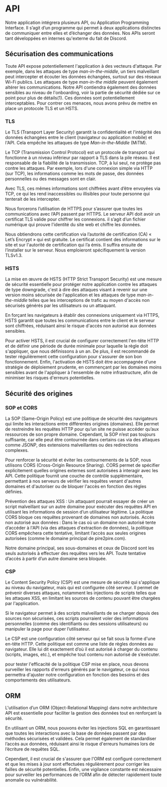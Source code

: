 # API 
Notre application intégrera plusieurs API, ou Application Programming Interface. Il s’agit d’un programme qui permet à deux applications distinctes de communiquer entre elles et d’échanger des données. Nos APIs seront tant développées en internes qu'externe du fait de Discord. 

## Sécurisation des communications
Toute API expose potentiellement l'application à des vecteurs d'attaque. Par exemple, dans les attaques de type *man-in-the-middle*, un tiers malveillant peut intercepter et écouter les données échangées, surtout sur des réseaux Wi-Fi publics. Les attaques de type *man-in-the middle* peuvent également altérer les communications. Notre API contiendra également des données sensibles au niveau de l'onboarding, voir la partie de sécurité dédiée sur ce point pour plus de détails(1). Ces données sont potentiellement interceptables. Pour contrer ces menaces, nous avons prévu de mettre en place un protocole TLS et un HSTS.

### TLS
Le TLS (Transport Layer Security) garantit la confidentialité et l'intégrité des données échangées entre le client (navigateur ou application mobile) et l'API. Cela empêche les attaques de type *Man-in-the-Middle* (MiTM).

Le TCP (Transmission Control Protocol) est un protocole de transport qui fonctionne à un niveau inférieur par rapport à TLS dans la pile réseau. Il est responsable de la fiabilité de la transmission. TCP, à lui seul, ne protège pas contre les attaques. Par exemple, lors d'une connexion simple via HTTP (sur TCP), les informations comme les mots de passe, des données personnelles ou des messages sont en clair.

Avec TLS, ces mêmes informations sont chiffrées avant d’être envoyées via TCP, ce qui les rend inaccessibles ou illisibles pour toute personne qui tenterait de les intercepter.

Nous forcerons l’utilisation de HTTPS pour s’assurer que toutes les communications avec l’API passent par HTTPS. Le serveur API doit avoir un certificat TLS valide pour chiffrer les connexions. il s’agit d’un fichier numérique qui prouve l'identité du site web et chiffre les données.

Nous obtiendrons cette certification via l’autorité de certification (CA) « Let’s Encrypt » qui est gratuite. Le certificat contient des informations sur le site et sur l'autorité de certification qui l’a émis. Il suffira ensuite de l’installer sur le serveur. Nous emploieront spécifiquement la version TLSv1.3.

### HSTS
La mise en œuvre de HSTS (HTTP Strict Transport Security) est une mesure de sécurité essentielle pour protéger notre application contre les attaques de type downgrade, c'est à dire des attaques visant à revenir sur une version moins sécurisée de l'application et les attaques de type *man-in-the-middle* telles que les interceptions de trafic au moyen d'accès non sécurisés générés par les utilisateurs ou un attaquant.

En forçant les navigateurs à établir des connexions uniquement via HTTPS, HSTS garantit que toutes les communications entre le client et le serveur sont chiffrées, réduisant ainsi le risque d'accès non autorisé aux données sensibles.

Pour activer HSTS, il est crucial de configurer correctement l'en-tête HTTP et de définir une période de durée minimale pour laquelle la règle doit s'appliquer, que nous définissons à un an. De plus, il est recommandé de tester régulièrement cette configuration pour s'assurer de son bon fonctionnement. Enfin, l'activation de HSTS doit être accompagnée d'une stratégie de déploiement prudente, en commençant par les domaines moins sensibles avant de l'appliquer à l'ensemble de notre infrastructure, afin de minimiser les risques d'erreurs potentielles.

## Sécurité des origines
### SOP et CORS
La SOP (Same-Origin Policy) est une politique de sécurité des navigateurs qui limite les interactions entre différentes origines (domaines). Elle permet de restreindre les requêtes HTTP pour qu’un site ne puisse accéder qu’aux ressources de son propre domaine. Cependant, la SOP n’est pas toujours suffisante, car elle peut être contournée dans certains cas via des attaques comme JSONP, des extensions malveillantes ou des redirections complexes.

Pour renforcer la sécurité et éviter les contournements de la SOP, nous utilisons CORS (Cross-Origin Resource Sharing). CORS permet de spécifier explicitement quelles origines externes sont autorisées à interagir avec les API. Cette politique fournit une couche de contrôle supplémentaire, permettant à nos serveurs de vérifier les requêtes venant d'autres domaines et d'autoriser ou de bloquer l'accès en fonction des règles définies.

Prévention des attaques XSS : Un attaquant pourrait essayer de créer un script malveillant sur un autre domaine pour exécuter des requêtes API en utilisant les informations de session d’un utilisateur légitime. La politique CORS bloque ces requêtes provenant de domaines non autorisés.
Accès non autorisé aux données : Dans le cas où un domaine non autorisé tente d’accéder à l'API (via des attaques d'extraction de données), la politique CORS empêchera cette tentative, limitant l’accès aux seules origines autorisées (comme le domaine principal de pire2pire.com).

Notre domaine principal, ses sous-domaines et ceux de Discord sont les seuls autorisés à effectuer des requêtes vers les API. Toute tentative d’accès à partir d’un autre domaine sera bloquée.

### CSP
Le Content Security Policy (CSP) est une mesure de sécurité qui s'applique au niveau du navigateur, mais qui est configurée côté serveur. Il permet de prévenir diverses attaques, notamment les injections de scripts telles que les attaques XSS, en limitant les sources de contenu pouvant être chargées par l'application. 

Si le navigateur permet à des scripts malveillants de se charger depuis des sources non sécurisées, ces scripts pourraient voler des informations personnelles (comme des identifiants ou des sessions utilisateurs) ou manipuler la page pour duper l’utilisateur.

Le CSP est une configuration côté serveur qui se fait sous la forme d'une en-tête HTTP. Cette politique est comme une liste de règles données au navigateur. Elle lui dit exactement d’où il est autorisé à charger du contenu (scripts, images, etc.), et empêche tout contenu non autorisé de s’exécuter. 

pour tester l'efficacité de la politique CSP mise en place, nous devons surveiller les rapports d'erreurs générés par le navigateur, ce qui nous permettra d'ajuster notre configuration en fonction des besoins et des comportements des utilisateurs.

## ORM
L'utilisation d’un ORM (Object-Relational Mapping) dans notre architecture API est essentielle pour faciliter la gestion des données tout en renforçant la sécurité.

En utilisant un ORM, nous pouvons éviter les injections SQL en garantissant que toutes les interactions avec la base de données passent par des méthodes sécurisées et validées. Cela permet également de standardiser l’accès aux données, réduisant ainsi le risque d'erreurs humaines lors de l’écriture de requêtes SQL.

Cependant, il est crucial de s'assurer que l'ORM est configuré correctement et que les mises à jour sont effectuées régulièrement pour corriger les failles de sécurité potentielles. Enfin, une vigilance constante est nécessaire pour surveiller les performances de l’ORM afin de détecter rapidement toute anomalie ou vulnérabilité.
